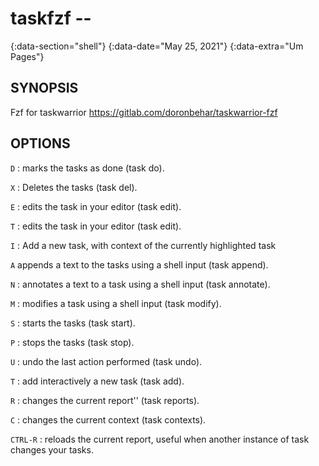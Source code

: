 # taskfzf --
{:data-section="shell"}
{:data-date="May 25, 2021"}
{:data-extra="Um Pages"}

## SYNOPSIS
Fzf for taskwarrior https://gitlab.com/doronbehar/taskwarrior-fzf

## OPTIONS

`D`
: marks the tasks as done (task do).

`X`
: Deletes the tasks (task del).

`E`
: edits the task in your editor (task edit).

`T`
: edits the task in your editor (task edit).

`I`
: Add a new task, with context of the currently highlighted task

`A` appends a text to the tasks using a shell input (task append).

`N`
: annotates a text to a task using a shell input (task annotate).

`M`
: modifies a task using a shell input (task modify).

`S`
: starts the tasks (task start).

`P`
: stops the tasks (task stop).

`U`
: undo the last action performed (task undo).

`T`
: add interactively a new task (task add).

`R`
: changes the current report'' (task reports).

`C`
: changes the current context (task contexts).

`CTRL-R`
: reloads the current report, useful when another instance of task changes your tasks.
